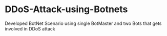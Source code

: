 # DDoS-Attack-using-Botnets
Developed BotNet Scenario using single BotMaster and two Bots that gets involved in DDoS attack
